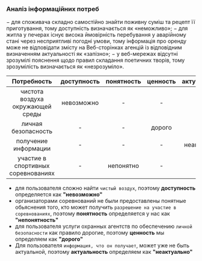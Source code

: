### Аналіз інформаційних потреб

− для споживача складно самостійно знайти поживну суміш та рецепт її
приготування, тому доступність визначається як «неможливо»;
− для житла у печерах існує висока ймовірність перебування у аварійному стані
через несприятливі погодні умови, тому інформація про оренду може не відповідати змісту
на Веб-сторінках агенцій із відповідним визначенням актуальності як «запізно»;
− у веб-мережах відсутні зрозумілі пояснення щодо правил складання поетичних
творів, тому зрозумілість визначається як «незрозуміло».


|            Потребность             | доступность | понятность | ценность | актуальность |
|:----------------------------------:|:-----------:|:----------:|:--------:|:------------:|
|  чистота воздуха окружающей среды  | невозможно  |     -      |    -     |      -       |
|        личная безопасность         |      -      |     -      |  дорого  |      -       |
|        получение информации        |      -      |     -      |    -     | неактуально  |
| участие в спортивных соревнованиях |      -      | непонятно  |    -     |      -       |


* для пользователя сложно найти `чистый воздух`, поэтому **доступность** определяется как **"невозможно"**
* организаторами соревнований не были предоставлены понятные обьяснения того, кто может получить
`разрешение на участие в соревнованиях`, поэтому **понятность** определяется у нас как **"непонятность"**
* для пользователя услуги охранных агентств по обеспечению `личной безопасности` как правило дорогие, поэтому **ценность** мы определяем как **"дорого"**
* Для пользователя `информация, что он получает`, может уже не быть актуальной, поэтому **актуальность** определяем как **"неактуально"**
